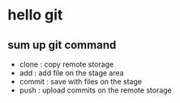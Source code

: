 # hello git

## sum up git command

- clone : copy remote storage
- add : add file on the stage area
- commit : save with files on the stage
- push : upload commits on the remote storage